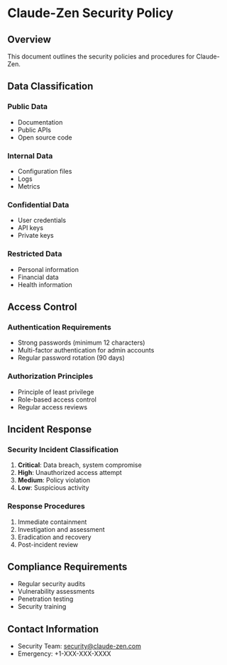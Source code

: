 # Claude-Zen Security Policy

## Overview

This document outlines the security policies and procedures for Claude-Zen.

## Data Classification

### Public Data

- Documentation
- Public APIs
- Open source code

### Internal Data

- Configuration files
- Logs
- Metrics

### Confidential Data

- User credentials
- API keys
- Private keys

### Restricted Data

- Personal information
- Financial data
- Health information

## Access Control

### Authentication Requirements

- Strong passwords (minimum 12 characters)
- Multi-factor authentication for admin accounts
- Regular password rotation (90 days)

### Authorization Principles

- Principle of least privilege
- Role-based access control
- Regular access reviews

## Incident Response

### Security Incident Classification

1. **Critical**: Data breach, system compromise
2. **High**: Unauthorized access attempt
3. **Medium**: Policy violation
4. **Low**: Suspicious activity

### Response Procedures

1. Immediate containment
2. Investigation and assessment
3. Eradication and recovery
4. Post-incident review

## Compliance Requirements

- Regular security audits
- Vulnerability assessments
- Penetration testing
- Security training

## Contact Information

- Security Team: security@claude-zen.com
- Emergency: +1-XXX-XXX-XXXX
